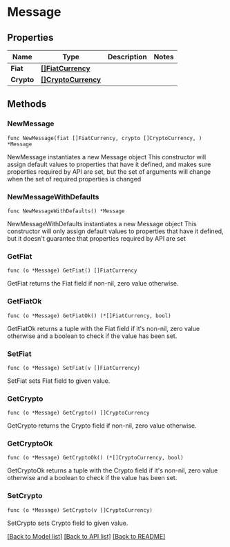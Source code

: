 # Message

## Properties

Name | Type | Description | Notes
------------ | ------------- | ------------- | -------------
**Fiat** | [**[]FiatCurrency**](FiatCurrency.md) |  | 
**Crypto** | [**[]CryptoCurrency**](CryptoCurrency.md) |  | 

## Methods

### NewMessage

`func NewMessage(fiat []FiatCurrency, crypto []CryptoCurrency, ) *Message`

NewMessage instantiates a new Message object
This constructor will assign default values to properties that have it defined,
and makes sure properties required by API are set, but the set of arguments
will change when the set of required properties is changed

### NewMessageWithDefaults

`func NewMessageWithDefaults() *Message`

NewMessageWithDefaults instantiates a new Message object
This constructor will only assign default values to properties that have it defined,
but it doesn't guarantee that properties required by API are set

### GetFiat

`func (o *Message) GetFiat() []FiatCurrency`

GetFiat returns the Fiat field if non-nil, zero value otherwise.

### GetFiatOk

`func (o *Message) GetFiatOk() (*[]FiatCurrency, bool)`

GetFiatOk returns a tuple with the Fiat field if it's non-nil, zero value otherwise
and a boolean to check if the value has been set.

### SetFiat

`func (o *Message) SetFiat(v []FiatCurrency)`

SetFiat sets Fiat field to given value.


### GetCrypto

`func (o *Message) GetCrypto() []CryptoCurrency`

GetCrypto returns the Crypto field if non-nil, zero value otherwise.

### GetCryptoOk

`func (o *Message) GetCryptoOk() (*[]CryptoCurrency, bool)`

GetCryptoOk returns a tuple with the Crypto field if it's non-nil, zero value otherwise
and a boolean to check if the value has been set.

### SetCrypto

`func (o *Message) SetCrypto(v []CryptoCurrency)`

SetCrypto sets Crypto field to given value.



[[Back to Model list]](../README.md#documentation-for-models) [[Back to API list]](../README.md#documentation-for-api-endpoints) [[Back to README]](../README.md)


